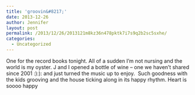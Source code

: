 ```yaml
---
title: 'groovin&#8217;'
date: 2013-12-26
author: Jennifer
layout: post
permalink: /2013/12/26/2013121m8kz36n478pktk7i7s9q2b2sc5sxhe/
categories:
  - Uncategorized
---
```

One for the record books tonight. All of a sudden I&#8217;m not nursing and the world is my oyster. J and I opened a bottle of wine &#8211; one we haven&#8217;t shared since 2001 :):): and just turned the music up to enjoy. &nbsp;Such goodness with the kids grooving and the house ticking along in its happy rhythm. Heart is soooo happy
